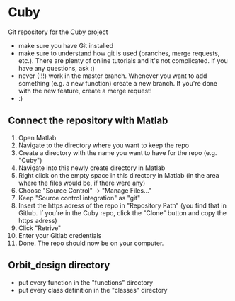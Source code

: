 # Cuby

Git repository for the Cuby project

- make sure you have Git installed
- make sure to understand how git is used (branches, merge requests, etc.). There are plenty of online tutorials and it's not complicated. If you have any questions, ask :)
- never (!!!) work in the master branch. Whenever you want to add something (e.g. a new function) create a new branch. If you're done with the new feature, create a merge request!
- :)

## Connect the repository with Matlab

1. Open Matlab
2. Navigate to the directory where you want to keep the repo
3. Create a directory with the name you want to have for the repo (e.g. "Cuby")
4. Navigate into this newly create directory in Matlab
5. Right click on the empty space in this directory in Matlab (in the area where the files would be, if there were any)
6. Choose "Source Control" -> "Manage Files..."
7. Keep "Source control integration" as "git"
8. Insert the https adress of the repo in "Repository Path" (you find that in Gitlub. If you're in the Cuby repo, click the "Clone" button and copy the https adress)
9. Click "Retrive"
10. Enter your Gitlab credentials
11. Done. The repo should now be on your computer.


## Orbit_design directory
- put every function in the "functions" directory
- put every class definition in the "classes" directory
